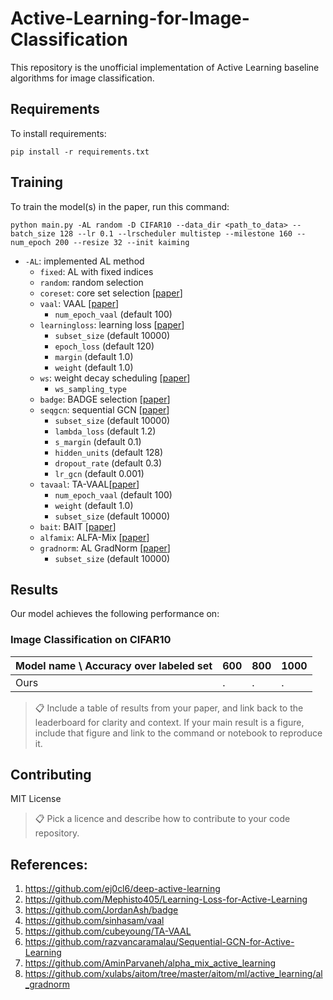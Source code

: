 # Active-Learning-for-Image-Classification

This repository is the unofficial implementation of Active Learning baseline algorithms for image classification.

## Requirements

To install requirements:

```setup
pip install -r requirements.txt
```

## Training

To train the model(s) in the paper, run this command:

```train
python main.py -AL random -D CIFAR10 --data_dir <path_to_data> --batch_size 128 --lr 0.1 --lrscheduler multistep --milestone 160 --num_epoch 200 --resize 32 --init kaiming
```


- ```-AL```: implemented AL method 
  - ```fixed```: AL with fixed indices
  - ```random```: random selection
  - ```coreset```: core set selection [[paper](https://arxiv.org/abs/1708.00489)]
  - ```vaal```: VAAL [[paper](https://arxiv.org/abs/1904.00370)]
    - ```num_epoch_vaal``` (default 100) 
  - ```learningloss```: learning loss [[paper](https://arxiv.org/abs/1905.03677)]
    - ```subset_size``` (default 10000)
    - ```epoch_loss``` (default 120)
    - ```margin``` (default 1.0)
    - ```weight``` (default 1.0)
  - ```ws```: weight decay scheduling [[paper](https://www.ecva.net/papers/eccv_2020/papers_ECCV/papers/123710426.pdf)]
    - ```ws_sampling_type```
  - ```badge```: BADGE selection [[paper](https://arxiv.org/abs/1906.03671)]
  - ```seqgcn```: sequential GCN [[paper](https://arxiv.org/abs/2006.10219)]
    - ```subset_size``` (default 10000)
    - ```lambda_loss``` (default 1.2)
    - ```s_margin``` (default 0.1)
    - ```hidden_units``` (default 128)
    - ```dropout_rate``` (default 0.3)
    - ```lr_gcn``` (default 0.001)
  - ```tavaal```: TA-VAAL[[paper](https://arxiv.org/abs/2002.04709)]
    - ```num_epoch_vaal``` (default 100)
    - ```weight``` (default 1.0)
    - ```subset_size``` (default 10000)
  - ```bait```: BAIT [[paper](https://arxiv.org/abs/2106.09675)]
  - ```alfamix```: ALFA-Mix [[paper](https://arxiv.org/abs/2203.07034)]
  - ```gradnorm```: AL GradNorm [[paper](https://arxiv.org/abs/2112.05683)]
    - ```subset_size``` (default 10000)


## Results

Our model achieves the following performance on:

### Image Classification on CIFAR10

| Model name \ Accuracy over labeled set | 600 | 800 | 1000 |
| ------------------ |---------------- | -------------- | -------------- |
| Ours   |  .  |  .  |  .  |

>📋  Include a table of results from your paper, and link back to the leaderboard for clarity and context. If your main result is a figure, include that figure and link to the command or notebook to reproduce it. 


## Contributing
MIT License
>📋  Pick a licence and describe how to contribute to your code repository. 


## References:
1. https://github.com/ej0cl6/deep-active-learning
2. https://github.com/Mephisto405/Learning-Loss-for-Active-Learning
3. https://github.com/JordanAsh/badge
4. https://github.com/sinhasam/vaal
5. https://github.com/cubeyoung/TA-VAAL
6. https://github.com/razvancaramalau/Sequential-GCN-for-Active-Learning
7. https://github.com/AminParvaneh/alpha_mix_active_learning
8. https://github.com/xulabs/aitom/tree/master/aitom/ml/active_learning/al_gradnorm
